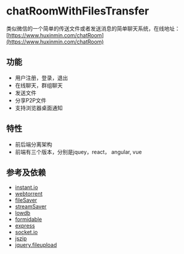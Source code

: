 # chatRoomWithFilesTransfer
类似微信的一个简单的传送文件或者发送消息的简单聊天系统，在线地址：[https://www.huxinmin.com/chatRoom](https://www.huxinmin.com/chatRoom)

## 功能
- 用户注册，登录，退出
- 在线聊天，群组聊天
- 发送文件
- 分享P2P文件
- 支持浏览器桌面通知

## 特性
- 前后端分离架构
- 前端有三个版本，分别是jquey，react， angular, vue

## 参考及依赖
- [instant.io](https://github.com/webtorrent/instant.io)
- [webtorrent](https://github.com/webtorrent/webtorrent)
- [fileSaver](https://github.com/eligrey/FileSaver.js)
- [streamSaver](https://github.com/jimmywarting/StreamSaver.js)
- [lowdb](https://github.com/typicode/lowdb)
- [formidable](https://github.com/felixge/node-formidable)
- [express](https://github.com/expressjs/express)
- [socket.io](https://github.com/socketio/socket.io)
- [jszip](https://github.com/Stuk/jszip)
- [jquery.fileupload](https://github.com/blueimp/jQuery-File-Upload)